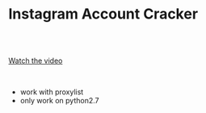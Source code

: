 # Instagram Account Cracker
<br>
<br>


[Watch the video](https://www.youtube.com/watch?v=Zrm4WlM5qjk&ab_channel=JJ)
<br>

<br>

- work with proxylist
- only work on python2.7
